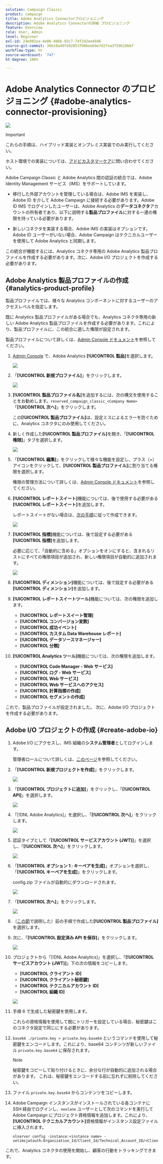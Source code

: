 ```yaml
---
solution: Campaign Classic
product: campaign
title: Adobe Analytics Connectorプロビジョニング
description: Adobe Analytics Connectorの詳細 プロビジョニング
feature: Overview
role: User, Admin
level: Beginner
exl-id: 24e002aa-4e86-406b-92c7-74f242ee4b86
source-git-commit: 36b10a49fe92853f98beeb9e7d2fea3f59b10b6f
workflow-type: ht
source-wordcount: '747'
ht-degree: 100%

---
```


# Adobe Analytics Connector のプロビジョニング {#adobe-analytics-connector-provisioning}

![](../../assets/v7-only.svg)

>[!IMPORTANT]
>
> これらの手順は、ハイブリッド実装とオンプレミス実装でのみ実行してください。
>
>ホスト環境での実装については、[アドビカスタマーケア](https://helpx.adobe.com/jp/enterprise/admin-guide.html/enterprise/using/support-for-experience-cloud.ug.html)に問い合わせてください。

Adobe Campaign Classic と Adobe Analytics 間の認証の統合では、Adobe Identity Management サービス（IMS）をサポートしています。

* 移行した外部アカウントを管理している場合は、Adobe IMS を実装し、Adobe ID を介して Adobe Campaign に接続する必要があります。Adobe ID IMS でログインしたユーザーは、Adobe Analytics の&#x200B;**データコネクタ**&#x200B;アカウントの所有者であり、以下に説明する&#x200B;**製品プロファイル**&#x200B;に対する一連の権限を持っている必要があります。

* 新しいコネクタを実装する場合、Adobe IMS の実装はオプションです。Adobe ID ユーザーがいない場合、Adobe Campaign はテクニカルユーザーを使用して Adobe Analytics と同期します。

この統合が機能するには、Analytics コネクタ専用の Adobe Analytics 製品プロファイルを作成する必要があります。次に、Adobe I/O プロジェクトを作成する必要があります。

## Adobe Analytics 製品プロファイルの作成 {#analytics-product-profile}

製品プロファイルでは、様々な Analytics コンポーネントに対するユーザーのアクセスレベルを指定します。

既に Analytics 製品プロファイルがある場合でも、Analytics コネクタ専用の新しい Adobe Analytics 製品プロファイルを作成する必要があります。これにより、製品プロファイルに、この統合に適した権限が設定されます。

製品プロファイルについて詳しくは、[Admin Console ドキュメント](https://helpx.adobe.com/mt/enterprise/admin-guide.html)を参照してください。

1. [Admin Console](https://adminconsole.adobe.com/) で、Adobe Analytics **[!UICONTROL 製品]**&#x200B;を選択します。

   ![](assets/do-not-localize/triggers_1.png)

1. 「**[!UICONTROL 新規プロファイル]**」をクリックします。

   ![](assets/do-not-localize/triggers_2.png)

1. **[!UICONTROL 製品プロファイル名]**&#x200B;を追加するには、次の構文を使用することをお勧めします。`reserved_campaign_classic_<Company Name>`「**[!UICONTROL 次へ]**」をクリックします。

   この&#x200B;**[!UICONTROL 製品プロファイル]**&#x200B;は、設定ミスによるエラーを防ぐために、Analytics コネクタにのみ使用してください。

1. 新しく作成した&#x200B;**[!UICONTROL 製品プロファイル]**&#x200B;を開き、「**[!UICONTROL 権限]**」タブを選択します。

   ![](assets/do-not-localize/triggers_3.png)

1. 「**[!UICONTROL 編集]**」をクリックして様々な機能を設定し、プラス（+）アイコンをクリックして、**[!UICONTROL 製品プロファイル]**&#x200B;に割り当てる権限を選択します。

   権限の管理方法について詳しくは、[Admin Console ドキュメント](https://helpx.adobe.com/mt/enterprise/using/manage-permissions-and-roles.html)を参照してください。

1. **[!UICONTROL レポートスイート]**&#x200B;機能については、後で使用する必要がある&#x200B;**[!UICONTROL レポートスイート]**&#x200B;を追加します。

   レポートスイートがない場合は、[次の手順](../../platform/using/adobe-analytics-connector.md#report-suite-analytics)に従って作成できます。

   ![](assets/do-not-localize/triggers_4.png)

1. **[!UICONTROL 指標]**&#x200B;機能については、後で設定する必要がある&#x200B;**[!UICONTROL 指標]**&#x200B;を追加します。

   必要に応じて、「自動的に含める」オプションをオンにすると、含まれるリストにすべての権限項目が追加され、新しい権限項目が自動的に追加されます。

   ![](assets/do-not-localize/triggers_13.png)

1. **[!UICONTROL ディメンション]**&#x200B;機能については、後で設定する必要がある&#x200B;**[!UICONTROL ディメンション]**&#x200B;を追加します。

1. **[!UICONTROL レポートスイートツール]**&#x200B;機能については、次の権限を追加します。

   * **[!UICONTROL レポートスイート管理]**
   * **[!UICONTROL コンバージョン変数]**
   * **[!UICONTROL 成功イベント]**
   * **[!UICONTROL カスタム Data Warehouse レポート]**
   * **[!UICONTROL データソースマネージャー]**
   * **[!UICONTROL 分類]**

1. **[!UICONTROL Analytics ツール]**&#x200B;機能については、次の権限を追加します。

   * **[!UICONTROL Code Manager - Web サービス]**
   * **[!UICONTROL ログ - Web サービス]**
   * **[!UICONTROL Web サービス]**
   * **[!UICONTROL Web サービスへのアクセス]**
   * **[!UICONTROL 計算指標の作成]**
   * **[!UICONTROL セグメントの作成]**

これで、製品プロファイルが設定されました。 次に、Adobe I/O プロジェクトを作成する必要があります。

## Adobe I/O プロジェクトの作成 {#create-adobe-io}

1. Adobe I/O にアクセスし、IMS 組織の&#x200B;**システム管理者**&#x200B;としてログインします。

   管理者ロールについて詳しくは、[このページ](https://helpx.adobe.com/jp/enterprise/using/admin-roles.html)を参照してください。

1. 「**[!UICONTROL 新規プロジェクトを作成]**」をクリックします。

   ![](assets/do-not-localize/triggers_5.png)

1. 「**[!UICONTROL プロジェクトに追加]**」をクリックし、「**[!UICONTROL API]**」を選択します。

   ![](assets/do-not-localize/triggers_6.png)

1. 「[!DNL Adobe Analytics]」を選択し、「**[!UICONTROL 次へ]**」をクリックします。

   ![](assets/do-not-localize/triggers_7.png)

1. 認証タイプとして「**[!UICONTROL サービスアカウント (JWT)]**」を選択し、「**[!UICONTROL 次へ]**」をクリックします。

   ![](assets/do-not-localize/triggers_8.png)

1. 「**[!UICONTROL オプション 1 : キーペアを生成]**」オプションを選択し、「**[!UICONTROL キーペアを生成]**」をクリックします。

   config.zip ファイルが自動的にダウンロードされます。

   ![](assets/do-not-localize/triggers_9.png)

1. 「**[!UICONTROL 次へ]**」をクリックします。

   ![](assets/do-not-localize/triggers_10.png)

1. （[この節](#analytics-product-profile)で説明した）前の手順で作成した&#x200B;**[!UICONTROL 製品プロファイル]**&#x200B;を選択します。

1. 次に、「**[!UICONTROL 設定済み API を保存]**」をクリックします。

   ![](assets/do-not-localize/triggers_11.png)

1. プロジェクトから「[!DNL Adobe Analytics]」を選択し、「**[!UICONTROL サービスアカウント (JWT)]**」下の次の情報をコピーします。

   * **[!UICONTROL クライアント ID]**
   * **[!UICONTROL クライアント秘密鍵]**
   * **[!UICONTROL テクニカルアカウント ID]**
   * **[!UICONTROL 組織 ID]**

   ![](assets/do-not-localize/triggers_12.png)

1. 手順 6 で生成した秘密鍵を使用します。

   これらの資格情報を使用して既にトリガーを設定している場合、秘密鍵はこのコネクタ設定で同じにする必要があります。

1. `base64 ./private.key > private.key.base64` というコマンドを使用して秘密鍵をエンコードします。これにより、base64 コンテンツが新しいファイル `private.key.base64` に保存されます。

   >[!NOTE]
   >
   >秘密鍵をコピーして貼り付けるときに、余分な行が自動的に追加される場合があります。 これは、秘密鍵をエンコードする前に忘れずに削除してください。

1. ファイル `private.key.base64` からコンテンツをコピーします。

1. Adobe Campaign インスタンスがインストールされている各コンテナに SSH 経由でログインし、`neolane` ユーザーとして次のコマンドを実行して Adobe Campaign にプロジェクト資格情報を追加します。これにより、**[!UICONTROL テクニカルアカウント]**&#x200B;資格情報がインスタンス設定ファイルに挿入されます。

   ```
   nlserver config -instance:<instance name> -setimsjwtauth:Organization_Id/Client_Id/Technical_Account_ID/<Client_Secret>/<Base64_encoded_Private_Key>
   ```
これで、Analytics コネクタの使用を開始し、顧客の行動をトラッキングできます。
